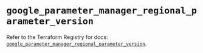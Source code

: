 # `google_parameter_manager_regional_parameter_version`

Refer to the Terraform Registry for docs: [`google_parameter_manager_regional_parameter_version`](https://registry.terraform.io/providers/hashicorp/google-beta/6.32.0/docs/resources/google_parameter_manager_regional_parameter_version).
